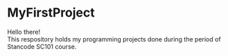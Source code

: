# MyFirstProject
Hello there!\
This respository holds my programming projects done during the period of Stancode SC101 course.

